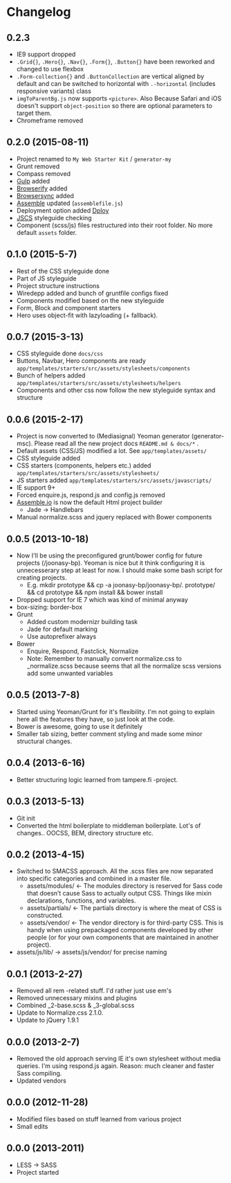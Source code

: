 # Changelog

## 0.2.3

* IE9 support dropped
* `.Grid{}`, `.Hero{}`, `.Nav{}`, `.Form{}`, `.Button{}` have been reworked and changed to use flexbox
* `.Form-collection{}` and `.ButtonCollection` are vertical aligned by default and can be switched to horizontal with `.-horizontal` (includes responsive variants) class
* `imgToParentBg.js` now supports `<picture>`. Also Because Safari and iOS doesn't support `object-position` so there are optional parameters to target them.
* Chromeframe removed

## 0.2.0 (2015-08-11)
* Project renamed to `My Web Starter Kit` / `generator-my`
* Grunt removed
* Compass removed
* [Gulp](http://gulpjs.com) added
* [Browserify](browserify.org) added
* [Browsersync](http://www.browsersync.io/) added
* [Assemble](http://assemble.io) updated (`assemblefile.js`)
* Deployment option added [Dploy](http://leanmeanfightingmachine.github.io/dploy/)
* [JSCS](https://github.com/jscs-dev/node-jscs) styleguide checking
* Component (scss/js) files restructured into their root folder. No more default `assets` folder.

## 0.1.0 (2015-5-7)
* Rest of the CSS styleguide done
* Part of JS styleguide 
* Project structure instructions
* Wiredepp added and bunch of gruntfile configs fixed
* Components modified based on the new styleguide
* Form, Block and component starters
* Hero uses object-fit with lazyloading (+ fallback).

## 0.0.7 (2015-3-13)
* CSS styleguide done ```docs/css```
* Buttons, Navbar, Hero components are ready ```app/templates/starters/src/assets/stylesheets/components```
* Bunch of helpers added ```app/templates/starters/src/assets/stylesheets/helpers```
* Components and other css now follow the new styleguide syntax and structure

## 0.0.6 (2015-2-17)
* Project is now converted to (Mediasignal) Yeoman generator (generator-msc). Please read all the new project docs ```README.md & docs/*``` .
* Default assets (CSS/JS) modified a lot. See ```app/templates/assets/```
* CSS styleguide added
* CSS starters (components, helpers etc.) added ```app/templates/starters/src/assets/stylesheets/```
* JS starters added ```app/templates/starters/src/assets/javascripts/```
* IE support 9+
* Forced enquire.js, respond.js  and config.js removed
* [Assemble.io](http://assemble.io) is now the default Html project builder 
  * Jade -> Handlebars
* Manual normalize.scss and jquery replaced with Bower components

## 0.0.5 (2013-10-18)
* Now I'll be using the preconfigured grunt/bower config for future projects (/joonasy-bp). Yeoman is nice but it think configuring it is unnecesserary step at least for now. I should make some bash script for creating projects.
  * E.g. mkdir prototype && cp -a joonasy-bp/joonasy-bp/. prototype/ && cd prototype && npm install && bower install 
* Dropped support for IE 7 which was kind of minimal anyway
* box-sizing: border-box
* Grunt
  * Added custom modernizr building task
  * Jade for default marking
  * Use autoprefixer always
* Bower 
  * Enquire, Respond, Fastclick, Normalize
  * Note: Remember to manually convert normalize.css to _normalize.scss because seems that all the normalize scss versions add some unwanted variables

## 0.0.5 (2013-7-8)
* Started using Yeoman/Grunt for it's flexibility. I'm not going to explain here all the features they have, so just look at the code.
* Bower is awesome, going to use it definitely
* Smaller tab sizing, better comment styling and made some minor structural changes.

## 0.0.4 (2013-6-16)
* Better structuring logic learned from tampere.fi -project.

## 0.0.3 (2013-5-13)
* Git init
* Converted the html boilerplate to middleman boilerplate. Lot's of changes.. OOCSS, BEM, directory structure etc.

## 0.0.2 (2013-4-15)
* Switched to SMACSS approach. All the .scss files are now separated into specific categories and combined in a master file.
    * assets/modules/ <- The modules directory is reserved for Sass code that doesn’t cause Sass to actually output CSS. Things like mixin declarations, functions, and variables.
    * assets/partials/ <- The partials directory is where the meat of CSS is constructed.
    * assets/vendor/ <- The vendor directory is for third-party CSS. This is handy when using prepackaged components developed by other people (or for your own components that are maintained in another project).
* assets/js/lib/ -> assets/js/vendor/ for precise naming

## 0.0.1 (2013-2-27)
* Removed all rem -related stuff. I'd rather just use em's
* Removed unnecessary mixins and plugins
* Combined _2-base.scss & _3-global.scss
* Update to Normalize.css 2.1.0.
* Update to jQuery 1.9.1

## 0.0.0 (2013-2-7)
* Removed the old approach serving IE it's own stylesheet without media queries. I'm using respond.js again. Reason: much cleaner <head> and faster Sass compiling.
* Updated vendors

## 0.0.0 (2012-11-28)
* Modified files based on stuff learned from various project
* Small edits

## 0.0.0 (2013-2011)
* LESS -> SASS
* Project started
